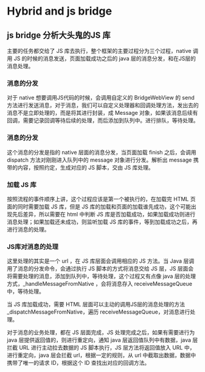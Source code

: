 # Hybrid and js bridge

## js bridge 分析大头鬼的JS 库

主要的任务都交给了 JS 库去执行，整个框架的主要过程分为三个过程，native 调用 JS 的时候的消息发送，页面加载成功之后的 java 层的消息分发，和在JS层的消息处理。

### 消息的分发

对于 native 想要调用JS代码的时候，会调用自定义的 BridgeWebView 的 send 方法进行发送消息，对于消息，我们可以自定义处理器和回调处理方法，发出去的消息不是立即处理的，而是将其进行封装，成 Message 对象，如果该消息后续有回调，需要记录回调等待后续的处理，而后添加到队列中。进行排队，等待处理。

### 消息的分发

这个消息的分发是指的 native 层面的消息分发，当页面加载 finish 之后，会调用 dispatch 方法对刚刚进入队列中的 message 对象进行分发。解析出 message 携带的内容，按照约定，生成对应的 JS 脚本，交由 JS 库处理。

### 加载 JS 库

按照流程的事件顺序上讲，这个过程应该是第一个被执行的，在加载完 HTML 页面的同时需要加载 JS 库，但是 JS 库的加载和页面的加载谁先成功，这个可能出现先后差异，所以需要在 html 中判断 JS 库是否加载成功，如果加载成功则进行消息处理；如果加载还未成功，则监听加载 JS 库的事件，等到加载成功之后，再进行消息的处理。


### JS库对消息的处理

这里处理的其实是一个 url ，在 JS 库层面会调用相应的 JS 方法。当 Java 层调用了消息的分发命令，会通过执行 JS 脚本的方式将消息交给 JS 层，JS 层面会将需要处理的消息，添加到队列中，等待处理，这个过程又有点像 java 层的处理方式，_handleMessageFromNative ，会将消息存入 receiveMessageQueue 中，等待处理。

当 JS 库加载成功，需要 HTML 层面可以主动的调用JS层的消息处理的方法 _dispatchMessageFromNative，遍历 receiveMessageQueue，对消息进行处理。

对于消息的业务处理，都在 JS 层面完成，JS 处理完成之后，如果有需要进行为 java 层提供返回值的，则进行重定向，通知 java 层返回值队列中有数据，java 层拦截 URL 进行主动拉去数据的 JS 脚本执行，JS 层方法将返回值放入 URL 中，进行重定向，java 层会拦截 url，根据一定的规则，从 url 中截取出数据，数据中携带了唯一的请求 ID，根据这个 ID 查找出对应的回调方法。







